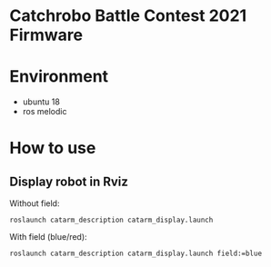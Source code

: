 # Catchrobo Battle Contest 2021 Firmware

# Environment
- ubuntu 18
- ros melodic

# How to use
## Display robot in Rviz
Without field:
```
roslaunch catarm_description catarm_display.launch 
```
With field (blue/red):
```
roslaunch catarm_description catarm_display.launch field:=blue
```